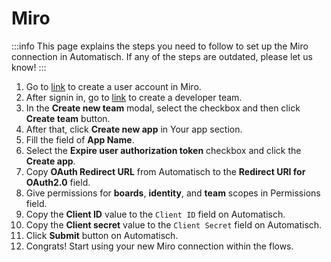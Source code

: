 # Miro

:::info
This page explains the steps you need to follow to set up the Miro
connection in Automatisch. If any of the steps are outdated, please let us know!
:::

1. Go to [link](https://miro.com/signup/) to create a user account in Miro.
2. After signin in, go to [link](https://miro.com/app/dashboard/?createDevTeam=1) to create a developer team.
3. In the **Create new team** modal, select the checkbox and then click **Create team** button.
4. After that, click **Create new app** in Your app section.
5. Fill the field of **App Name**.
6. Select the **Expire user authorization token** checkbox and click the **Create app**.
7. Copy **OAuth Redirect URL** from Automatisch to the **Redirect URI for OAuth2.0** field.
8. Give permissions for **boards**, **identity**, and **team** scopes in Permissions field.
9. Copy the **Client ID** value to the `Client ID` field on Automatisch.
10. Copy the **Client secret** value to the `Client Secret` field on Automatisch.
11. Click **Submit** button on Automatisch.
12. Congrats! Start using your new Miro connection within the flows.
